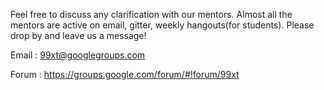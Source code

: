 Feel free to discuss any clarification with our mentors. Almost all the mentors are active on email, gitter, weekly hangouts(for students). Please drop by and leave us a message! 

Email : 99xt@googlegroups.com

Forum : <a class="mail_url" target="_blank">https://groups.google.com/forum/#!forum/99xt</a>
